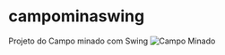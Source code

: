 # campominaswing
Projeto do Campo minado com Swing 
![Campo Minado](https://user-images.githubusercontent.com/103801733/167275833-f9f26e0d-1eee-463a-b7fa-17b22f87ac09.png)
